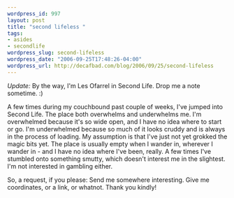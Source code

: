 ```yaml
--- 
wordpress_id: 997
layout: post
title: "second lifeless "
tags: 
- asides
- secondlife
wordpress_slug: second-lifeless
wordpress_date: "2006-09-25T17:48:26-04:00"
wordpress_url: http://decafbad.com/blog/2006/09/25/second-lifeless
---
```

*Update:*  By the way, I'm Les Ofarrel in Second Life.  Drop me a note sometime. :)

A few times during my couchbound past couple of weeks, I've jumped into Second Life.  The place both overwhelms and underwhelms me.  I'm overwhelmed because it's so wide open, and I have no idea where to start or go.  I'm underwhelmed because so much of it looks cruddy and is always in the process of loading.  My assumption is that I've just not yet grokked the magic bits yet.  The place is usually empty when I wander in, wherever I wander in - and I have no idea where I've been, really.  A few times I've stumbled onto something smutty, which doesn't interest me in the slightest.  I'm not interested in gambling either.

So, a request, if you please:  Send me somewhere interesting.  Give me coordinates, or a link, or whatnot.  Thank you kindly!
